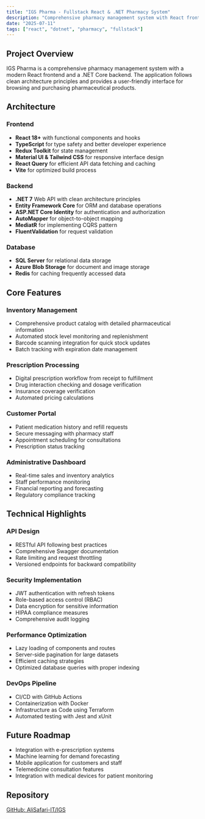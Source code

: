 ```yaml
---
title: "IGS Pharma - Fullstack React & .NET Pharmacy System"
description: "Comprehensive pharmacy management system with React frontend and .NET Core backend"
date: "2025-07-11"
tags: ["react", "dotnet", "pharmacy", "fullstack"]
---
```


## Project Overview

IGS Pharma is a comprehensive pharmacy management system with a modern React frontend and a .NET Core backend. The application follows clean architecture principles and provides a user-friendly interface for browsing and purchasing pharmaceutical products.

## Architecture

### Frontend

- **React 18+** with functional components and hooks
- **TypeScript** for type safety and better developer experience
- **Redux Toolkit** for state management
- **Material UI & Tailwind CSS** for responsive interface design
- **React Query** for efficient API data fetching and caching
- **Vite** for optimized build process

### Backend

- **.NET 7** Web API with clean architecture principles
- **Entity Framework Core** for ORM and database operations
- **ASP.NET Core Identity** for authentication and authorization
- **AutoMapper** for object-to-object mapping
- **MediatR** for implementing CQRS pattern
- **FluentValidation** for request validation

### Database

- **SQL Server** for relational data storage
- **Azure Blob Storage** for document and image storage
- **Redis** for caching frequently accessed data

## Core Features

### Inventory Management

- Comprehensive product catalog with detailed pharmaceutical information
- Automated stock level monitoring and replenishment
- Barcode scanning integration for quick stock updates
- Batch tracking with expiration date management

### Prescription Processing

- Digital prescription workflow from receipt to fulfillment
- Drug interaction checking and dosage verification
- Insurance coverage verification
- Automated pricing calculations

### Customer Portal

- Patient medication history and refill requests
- Secure messaging with pharmacy staff
- Appointment scheduling for consultations
- Prescription status tracking

### Administrative Dashboard

- Real-time sales and inventory analytics
- Staff performance monitoring
- Financial reporting and forecasting
- Regulatory compliance tracking

## Technical Highlights

### API Design  

- RESTful API following best practices
- Comprehensive Swagger documentation
- Rate limiting and request throttling
- Versioned endpoints for backward compatibility

### Security Implementation

- JWT authentication with refresh tokens
- Role-based access control (RBAC)
- Data encryption for sensitive information
- HIPAA compliance measures
- Comprehensive audit logging

### Performance Optimization

- Lazy loading of components and routes
- Server-side pagination for large datasets
- Efficient caching strategies
- Optimized database queries with proper indexing

### DevOps Pipeline

- CI/CD with GitHub Actions
- Containerization with Docker
- Infrastructure as Code using Terraform
- Automated testing with Jest and xUnit

## Future Roadmap

- Integration with e-prescription systems
- Machine learning for demand forecasting
- Mobile application for customers and staff
- Telemedicine consultation features
- Integration with medical devices for patient monitoring

## Repository

[GitHub: AliSafari-IT/IGS](https://github.com/AliSafari-IT/IGS)
